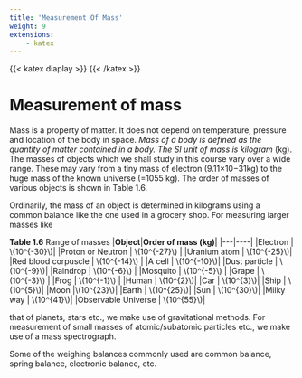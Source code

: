 ```yaml
---
title: 'Measurement Of Mass'
weight: 9
extensions:
    - katex
---
```

{{< katex diaplay >}}  {{< /katex >}}
# Measurement of mass

Mass is a property of matter. It does not depend on temperature, pressure and location of the body in space. _Mass of a body is defined as the quantity of matter contained in a body. The SI unit of mass is kilogram_ (kg). The masses of objects which we shall study in this course vary over a wide range. These may vary from a tiny mass of electron (9.11×10−31kg) to the huge mass of the known universe (=1055 kg). The order of masses of various objects is shown in Table 1.6.

Ordinarily, the mass of an object is determined in kilograms using a common balance like the one used in a grocery shop. For measuring larger masses like

**Table 1.6** Range of masses 
|**Object**|**Order of mass (kg)**|
|---|----|
|Electron | \\(10^{-30}\\)|
|Proton or Neutron | \\(10^{-27}\\) |
|Uranium atom | \\(10^{-25}\\)|
|Red blood corpuscle | \\(10^{-14}\\) |
|A cell | \\(10^{-10}\\)|
|Dust particle | \\(10^{-9}\\)|
|Raindrop | \\(10^{-6}\\) |
|Mosquito | \\(10^{-5}\\) |
|Grape | \\(10^{-3}\\) |
|Frog | \\(10^{-1}\\) |
|Human | \\(10^{2}\\)|
|Car | \\(10^{3}\\)|
|Ship | \\(10^{5}\\)|
|Moon |\\(10^{23}\\)|
|Earth | \\(10^{25}\\)|
|Sun | \\(10^{30}\\)|
|Milky way | \\(10^{41}\\)|
|Observable Universe | \\(10^{55}\\)|  

that of planets, stars etc., we make use of gravitational methods. For measurement of small masses of atomic/subatomic particles etc., we make use of a mass spectrograph.

Some of the weighing balances commonly used are common balance, spring balance, electronic balance, etc.
